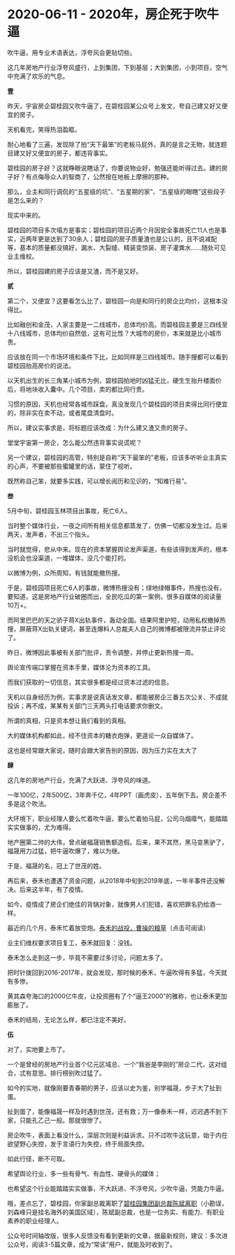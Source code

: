 # 2020-06-11 - 2020年，房企死于吹牛逼

吹牛逼，用专业术语表达，浮夸风会更贴切些。

这几年房地产行业浮夸风盛行，上到集团，下到基层；大到集团，小到项目，空气中充满了欢乐的气息。

**壹**

昨天，宇宙房企碧桂园又吹牛逼了，在碧桂园某公众号上发文，夸自己建又好又便宜的房子。

天机看完，笑得热泪盈眶。

耐心地看了三遍，发现除了拍“天下最笨”的老板马屁外，真的是言之无物，就连题目建又好又便宜的房子，都违背事实。

碧桂园的房子好？这就睁眼说瞎话了，你要说物业好，勉强还能听得过去。建的房子好？有点侮辱众人的智商了，公然按在地板上摩擦的那种。

那么，业主和同行调侃的“五星级的坑”、“五星期的家”、“五星级的眼瞎”这些段子是怎么来的？

现实中来的。

碧桂园的项目多次塌方是事实；碧桂园的项目近两个月因安全事故死亡11人也是事实，近两年更是达到了30余人；碧桂园的房子质量渣也是公认的，且不说减配等，基本的质量都没搞好，漏水、大裂缝、精装变惊装、房子灌粪水......随处可见业主维权。

所以，碧桂园建的房子应该是又渣，而不是又好。

**贰**

第二个，又便宜？这要看怎么比了，碧桂园一向是和同行的房企比均价，这根本没得比。

比如融创和金茂，人家主要是一二线城市，总体均价高。而碧桂园主要是三四线至十八线城市，总体均价自然低，这有可比性？大城市的房价，本来就是比小城市贵。

应该放在同一个市场环境和条件下比，比如同样是三四线城市。随手搜都可以看到碧桂园抬高房价的说法。

以天机出生的长三角某小城市为例，碧桂园拍地时凶猛无比，硬生生抬升楼面价后，将地块收入囊中。几个项目，卖的都比同行贵。

习惯的原因，天机也经常各城市踩盘，真没发现几个碧桂园的项目卖得比同行便宜的，除非实在卖不动，或者尾盘清盘时。

所以，建议实事求是，将标题应该改成：为什么建又渣又贵的房子。

堂堂宇宙第一房企，怎么能公然违背事实说谎呢？

另一个建议，碧桂园的高管，特别是自称“天下最笨的”老板，应该多听听业主真实的心声，不要被那些蜜罐里的话，蒙住了视听。

既然称自己笨，就要多实践，可以增长阅历和见识的，“知难行易”。

**叁**

5月中旬，碧桂园玉林项目出事故，死亡6人。

当时整个媒体行业，一夜之间所有相关信息都蒸发了，仿佛一切都没发生过。后来两天，发声者，不出三个指头。

当时就觉得，悲从中来。现在的资本掌握舆论发声渠道，有些该得到发声的，根本没机会也没渠道，一堆媒体，没几个能打的。

以微博为例，众所周知，有钱就能撤热搜。

于是，碧桂园项目死亡6人的事故，微博热搜没有；绿地绿帽事件，热搜也没有，要知道，这是房地产行业破圈而出，全民吃瓜的第一案例，很多自媒体的阅读量10万+。

而阿里巴巴的天之骄子蒋X出轨事件，轰动全国。结果阿里护短，动用私权撤掉热搜，屏蔽蒋X出轨关键词，甚至连爆料人总裁夫人自己的微博都被限流并禁止评论了。

昨日，微博因此事被有关部门批评，责令调整，并停止更新热搜一周。

舆论宣传端口掌握在资本手里，媒体沦为资本的工具。

而我们获取的一切信息，其实很多都是经过资本过滤的信息。

天机以自身经历为例，实事求是说真话发文章，都能被房企三番五次公关、不成就投诉；再不成，某某有关部门三天两头打电话要求你删文。

所谓的真相，只是资本想让我们看到的真相。

大的媒体机构都如此，经不住资本的糖衣炮弹，更遑论一众自媒体了。

这也是经常跟大家说，随时会跟大家告别的原因，因为压力实在太大了

**肆**

这几年的房地产行业，充满了大跃进、浮夸风的味道。

一年100亿，2年500亿，3年奔千亿，4年PPT（画虎皮），五年倒下去。房企差不多是这个吹法。

大环境下，职业经理人要么忙着吹牛逼，要么忙着拍马屁，公司乌烟瘴气，能踏踏实实做事的，尤为难得。

地产圈第二帅的大伟，曾点破福晟销售额造假。后来，果不其然，黑马变黑驴了，福晟用力过猛，把牛逼吹爆了，难以为继。

于是，福晟的名，冠上了世茂的姓。

再后来，泰禾也遭遇了资金问题，从2018年中旬到2019年底，一年半事件还没解决。后来这半年，有了疫情。

如今，疫情成了房企们绝佳的背锅对象，就像男人们犯错，喜欢把罪名扔给酒一样。

最近的几个月，泰禾忙着放空炮。[泰禾的战投，曹操的粮草](http://mp.weixin.qq.com/s?__biz=MzA5Nzc5NDg5NA==&mid=2247483931&idx=1&sn=2fda0e067bf5066888b7d4cfeddff3aa&chksm=909a2c3aa7eda52c00ab5322aa55fe80952f870fa6ae56ffbf2e5eb82fa477808699326f4ecd&scene=21#wechat_redirect)（点击可阅读）

业主们维权要求项目复工，泰禾就回复：没钱。

泰禾怎么走到这一步，毕竟不需要过多讨论，问题太多了。

把时针拨回到2016-2017年，就会发现，那时候的泰禾，牛逼吹得有多猛，今天就有多惨。

黄其森夸海口的2000亿牛皮，让投资圈有了个“逼王2000”的雅称，也让泰禾更加膨胀了。

泰禾的结局，无论怎么样，都已注定不美好。

**伍**

对了，实地要上市了。

一个是曾经的房地产行业首个亿元区域总、一个“我爸是李刚的”房企二代，这对组合，忒有意思。排行榜别吹过猛了。

如今的实地，就像刚要青春期的男子，应该以史为鉴，别学福晟，步子大了扯到蛋。

扯到蛋了，能像福晟一样及时遇到世茂，还有救；万一像泰禾一样，迟迟遇不到下家，只能孔乙己一般。那就很惨了。

房企吹牛，表面上看没什么，深层次则是利益诉求。只不过吹牛这玩意，始于内在欲望野心失控，发于言语行为失控，终于局面失控。

如此行径，断不可取。

希望舆论行业，多一些有骨气、有血性、硬骨头的媒体；

也希望这个行业能踏踏实实做事，不大跃进、不浮夸风，少吹牛逼，凭能力牛逼。

哦，差点忘了，碧桂园，你家副总裁离职了[碧桂园集团副总裁陈斌离职](http://mp.weixin.qq.com/s?__biz=MzA5Nzc5NDg5NA==&mid=2247483985&idx=1&sn=0aeb60f2ab8deea65b4d32b2b1fa12a8&chksm=909a2c70a7eda56642fd0bc94d2adac425bb8a24e2e60f43cd9dbf64e7aecaa5c03f22b42dbd&scene=21#wechat_redirect)（小勘误，刘森峰只是挂名海外的美国区域），陈斌副总裁，也是一位务实、有能力、有职业素养的职业经理人。

公众号时间轴改版，很多人反馈没有看到更新的文章，据最新规则，建议：多次进公众号，阅读3-5篇文章，成为“常读”用户，就能及时收到了。

